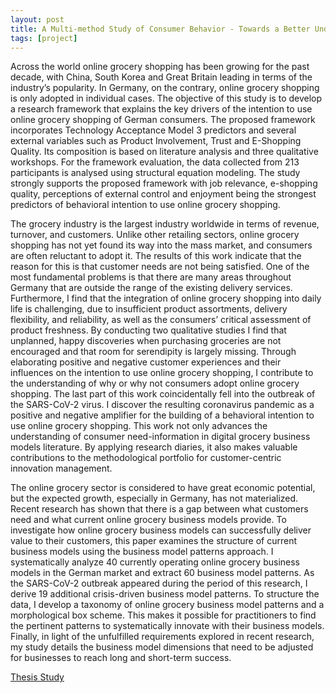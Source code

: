 ```yaml
---
layout: post
title: A Multi-method Study of Consumer Behavior - Towards a Better Understanding of the Consumer’s Perspective on Online Grocery Shopping
tags: [project]
---
```


Across the world online grocery shopping has been growing for the past decade, with China, South Korea and Great Britain leading in terms of the industry’s popularity. In Germany, on the contrary, online grocery shopping is only adopted in individual cases. The objective of this study is to develop a research framework that explains the key drivers of the intention to use online grocery shopping of German consumers. The proposed framework incorporates Technology Acceptance Model 3 predictors and several external variables such as Product Involvement, Trust and E-Shopping Quality. Its composition is based on literature analysis and three qualitative workshops. For the framework evaluation, the data collected from 213 participants is analysed using structural equation modeling. The study strongly supports the proposed framework with job relevance, e-shopping quality, perceptions of external control and enjoyment being the strongest predictors of behavioral intention to use online grocery shopping.

The grocery industry is the largest industry worldwide in terms of revenue, turnover, and customers. Unlike other retailing sectors, online grocery shopping has not yet found its way into the mass market, and consumers are often reluctant to adopt it. The results of this work indicate that the reason for this is that customer needs are not being satisfied. One of the most fundamental problems is that there are many areas throughout Germany that are outside the range of the existing delivery services. Furthermore, I find that the integration of online grocery shopping into daily life is challenging, due to insufficient product assortments, delivery flexibility, and reliability, as well as the consumers’ critical assessment of product freshness. By conducting two qualitative studies I find that unplanned, happy discoveries when purchasing groceries are not encouraged and that room for serendipity is largely missing. Through elaborating positive and negative customer experiences and their influences on the intention to use online grocery shopping, I contribute to the understanding of why or why not consumers adopt online grocery shopping. The last part of this work coincidentally fell into the outbreak of the SARS-CoV-2 virus. I discover the resulting coronavirus pandemic as a positive and negative amplifier for the building of a behavioral intention to use online grocery shopping. This work not only advances the understanding of consumer need-information in digital grocery business models literature. By applying research diaries, it also makes valuable contributions to the methodological portfolio for customer-centric innovation management.

The online grocery sector is considered to have great economic potential, but the expected growth, especially in Germany, has not materialized. Recent research has shown that there is a gap between what customers need and what current online grocery business models provide. To investigate how online grocery business models can successfully deliver value to their customers, this paper examines the structure of current business models using the business model patterns approach. I systematically analyze 40 currently operating online grocery business models in the German market and extract 60 business model patterns. As the SARS-CoV-2 outbreak appeared during the period of this research, I derive 19 additional crisis-driven business model patterns. To structure the data, I develop a taxonomy of online grocery business model patterns and a morphological box scheme. This makes it possible for practitioners to find the pertinent patterns to systematically innovate with their business models. Finally, in light of the unfulfilled requirements explored in recent research, my study details the business model dimensions that need to be adjusted for businesses to reach long and short-term success.

<a href="/dissertation.pdf" target="_blank">Thesis Study</a>